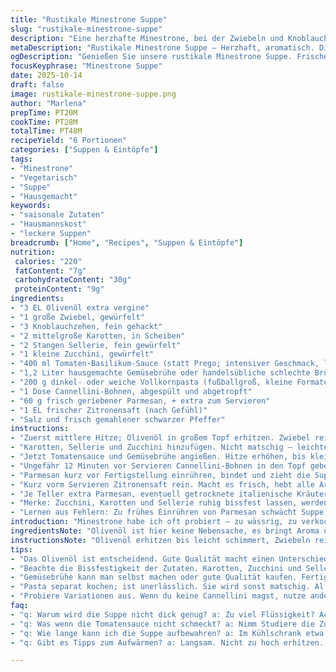 ```yaml
---
title: "Rustikale Minestrone Suppe"
slug: "rustikale-minestrone-suppe"
description: "Eine herzhafte Minestrone, bei der Zwiebeln und Knoblauch in Olivenöl glasig gedünstet werden. Karotten, Sellerie und Zucchini folgen – alles bissfest, nicht zerkocht. Statt Prego eine würzige Tomaten-Basilikum-Sauce, kombiniert mit selbstgemachter Gemüsebrühe. Kurz vor Schluss kommen cannellini Bohnen, al dente Pasta und Parmesan für cremige Tiefe herein. Ein Spritzer Zitronensaft am Ende bringt Frische. Würzen mit Salz und Pfeffer je nach Geschmack. Am Tisch extra Parmesan und krustiges Brot bereitstellen. Schnörkellos, bodenständig, mit echtem Herzstück an Aroma und Textur."
metaDescription: "Rustikale Minestrone Suppe – Herzhaft, aromatisch. Die perfekte Kombination von frischem Gemüse und kräftiger Brühe für ein wohltuendes Gericht."
ogDescription: "Genießen Sie unsere rustikale Minestrone Suppe. Frisches Gemüse, sämige Brühe und ein Hauch von Zitrone. Ein italienischer Klassiker neu interpretiert."
focusKeyphrase: "Minestrone Suppe"
date: 2025-10-14
draft: false
image: rustikale-minestrone-suppe.png
author: "Marlena"
prepTime: PT20M
cookTime: PT28M
totalTime: PT48M
recipeYield: "6 Portionen"
categories: ["Suppen & Eintöpfe"]
tags:
- "Minestrone"
- "Vegetarisch"
- "Suppe"
- "Hausgemacht"
keywords:
- "saisonale Zutaten"
- "Hausmannskost"
- "leckere Suppen"
breadcrumb: ["Home", "Recipes", "Suppen & Eintöpfe"]
nutrition: 
 calories: "220"
 fatContent: "7g"
 carbohydrateContent: "30g"
 proteinContent: "9g"
ingredients:
- "3 EL Olivenöl extra vergine"
- "1 große Zwiebel, gewürfelt"
- "3 Knoblauchzehen, fein gehackt"
- "2 mittelgroße Karotten, in Scheiben"
- "2 Stangen Sellerie, fein gewürfelt"
- "1 kleine Zucchini, gewürfelt"
- "400 ml Tomaten-Basilikum-Sauce (statt Prego; intensiver Geschmack, leichter Säurekick)"
- "1,2 Liter hausgemachte Gemüsebrühe oder handelsübliche schlechte Brühe mit etwas Salz ausbalancieren"
- "200 g dinkel- oder weiche Vollkornpasta (fußballgroß, kleine Formate wie Eliche, Fusilli)"
- "1 Dose Cannellini-Bohnen, abgespült und abgetropft"
- "60 g frisch geriebener Parmesan, + extra zum Servieren"
- "1 EL frischer Zitronensaft (nach Gefühl)"
- "Salz und frisch gemahlener schwarzer Pfeffer"
instructions:
- "Zuerst mittlere Hitze; Olivenöl in großem Topf erhitzen. Zwiebel rein, glasig dämpfen, nicht braun. Knoblauch danach fast am Ende zugeben, weil er sonst verbrennt; Duft soll sich voll entfalten; 3-5 Minuten."
- "Karotten, Sellerie und Zucchini hinzufügen. Nicht matschig – leichte Bissfestigkeit wichtig; etwa 4-5 Minuten. Achte auf Farbe und leichtes Knistern der Zutaten im Öl. Oft umrühren, aber nicht zu häufig, damit Röstaromen entstehen können."
- "Jetzt Tomatensauce und Gemüsebrühe angießen. Hitze erhöhen, bis kleine Bläschen entstehen. Sofort runter auf mittlere Stufe. Mindestens 20 Minuten köcheln lassen; Deckel halb drauf, damit Aroma bleibt und Flüssigkeit nicht komplett verdunstet."
- "Ungefähr 12 Minuten vor Servieren Cannellini-Bohnen in den Topf geben. Die Bohnen bringen Cremigkeit: Abtropfen, sonst Suppe wässrig. Pasta separat in eigenem Topf mit viel Wasser al dente kochen, als Backup. Pasta direkt in Suppe geben, nicht roh – sonst zerfällt sie."
- "Parmesan kurz vor Fertigstellung einrühren, bindet und zieht die Suppenflüssigkeit dichter zusammen. Kräuselt sich nicht, wenn er zu früh rein wandert. Jetzt langsam durchziehen lassen, ohne starke Hitze, 5-7 Minuten, damit alles zusammenkommt."
- "Kurz vorm Servieren Zitronensaft rein. Macht es frisch, hebt alle Aromen nochmal. Mit Salz und Pfeffer abschmecken. Beides vorsichtig, weil Parmesan und Brühe schon salzig sind."
- "Je Teller extra Parmesan, eventuell getrocknete italienische Kräuter wie Oregano oder Basilikum. Brot in dicke Scheiben schneiden, im Ofen knusprig aufbacken. Suppenteller vorwärmen – kein Kaltschock für die Suppe."
- "Merke: Zucchini, Karotten und Sellerie ruhig bissfest lassen, werden sonst flau. Pasta separat kochen verhindert Brei. Tomatensauce austauschen – immer auf Qualität achten, Billige bringen komischen Nachgeschmack. Gemüsebrühe, selbst gemacht, ist Gold; gekaufte oft Salzmonster, daher eigenständig abschmecken."
- "Lernen aus Fehlern: Zu frühes Einrühren von Parmesan schwächt Suppe; zu lange Pasta innerhalb Suppe – matschiger Brei. Knoblauch verbrennen vermeiden, dann bitter. Zitrone sollte letzte Minute rein, sonst verkocht sie."
introduction: "Minestrone habe ich oft probiert – zu wässrig, zu verkocht. Endlich klappt es mit dem richtigen Timing und Auswahl. Wichtig ist nicht nur, was reinkommt, sondern wann und wie. Wenn Zwiebeln und Knoblauch in gutem Olivenöl sanft anschwitzen, beginnt Magie. Das Gemüse darf ruhig noch etwas Biss behalten, Zucchini zu weich wird matschig und kaschiert die Textur. Der kleine Twist: Statt der üblichen Pasta direkt in den Topf gebe ich sie separat al dente und mische dann ein – das verhindert unfreiwilligen Brei. Frische Zitronensaft am Ende – nicht nur für Farbe, sondern echte Frische, die die Suppe lebendig macht. Dabei Gemüsebrühe selbst gemacht oder eine hochwertige kaufen – Salzgehalt kontrollieren! Höre auf deine Sinne, wenn die Suppe in den letzten Minuten tiefer wird und die Zutaten bunt und knackig bleiben, weißt du, wann Schluss ist."
ingredientsNote: "Olivenöl ist hier keine Nebensache, es bringt Aroma und Textur. Zwiebeln und Knoblauch müssen langsam glasig, nicht braun werden – verbrannter Knoblauch wird schnell bitter. Karotten, Sellerie und Zucchini geben Süße, aber nur bissfest genießen – zu lange schwitzen lässt alles matschig werden. Ich ersetze Prego Sauce gern durch eine eigene Tomatensauce aus frischen Tomaten und Basilikum, das hebt die Frische merklich an. Gemüsebrühe am besten selbst gekocht; Fertigbrühen sind oft zu salzig und flach. Pasta separat kochen zwingend, denn in der Suppe verkauft man sich sonst Brei. Parmesan frisch reiben, Achtung bei Hitze, kommt zu spät rein, damit er schmilzt ohne Klümpchen. Zitronensaft siehe als „Geheimwaffe“ für Frische. Wer keine Cannellini mag, kann weiße Bohnen oder Kichererbsen nehmen – aber Geschmack und Struktur ändern sich. Bei Salz immer mehrfach abschmecken, passt sich den Brühen und Saucen an."
instructionsNote: "Olivenöl erhitzen bis leicht schimmert, Zwiebeln rein, geduldig umsichtig glasig werden lassen, langsam Hitze erhöhen. Knoblauch zum Schluss kurz mitrösten, Duft soll aufspringen. Beim Gemüse sehe ich auf leichte Farbe und hör das leise Knistern, wichtig ist bissfest, deshalb Zeitgefühl halten. Dann Tomatensauce und Brühe drauf, unverzüglich Hitze reduzieren – kleine Blasen am Rand sind das Zeichen. Suppe langsam ziehen lassen, öfter abschmecken, aber nicht ständig umrühren; so bleibt die klare Brühe erhalten. Pasta al dente vorkochen, nicht direkt in die Suppe – ich vermeide zerfall. Bohnen in letzter Phase rein, dann Parmesan vorsichtig unterheben und Zeit geben, Wärme soll ihn sanft verschmelzen. Zitronensaft nur ganz zuletzt – sonst leidet die Frische. Salz und Pfeffer unbedingt anpassen, denn jede Sauce und Brühe ist anders stark. Zum Servieren unbedingt warm, mit extra Käse und frischem Brot, alles zeitgleich vorbereiten, sonst verliert die Suppe an Charakter."
tips:
- "Das Olivenöl ist entscheidend. Gute Qualität macht einen Unterschied. Hitze ist wichtig, aber nicht zu hoch. Zwiebeln und Knoblauch sanft anschwitzen. Erst Zwiebeln, dann den Knoblauch fast am Ende. Verbrennt schnell; die Aromen kommen voll zur Geltung. Geruch ist ein guter Indikator."
- "Beachte die Bissfestigkeit der Zutaten. Karotten, Zucchini und Sellerie dürfen knackig bleiben. Perfekte Textur ist wichtig. Vermeide matschige Gemüse. Rühre nicht zu oft um, damit Röstaromen entstehen. Das Knistern ist ein gutes Zeichen; es zeigt an, dass die Brühe reicht."
- "Gemüsebrühe kann man selbst machen oder gute Qualität kaufen. Fertigbrühen sind oft zu salzig. Immer abschmecken. Selbstgemachte Brühe schmeckt viel besser. Frischer Geschmack macht die Suppe lebendig. Tomatensauce nicht vergessen - Qualität zählt hier!"
- "Pasta separat kochen; ist unerlässlich. Sie wird sonst matschig. Al dente ist der Schlüssel. Dann in die Suppe geben. Das Timing ist entscheidend. Parmesan erst kurz vor dem Servieren. Zu früh, und es klumpt. Zitronensaft erst am Schluss; für Frische."
- "Probiere Variationen aus. Wenn du keine Cannellini magst, nutze andere Bohnen. Kichererbsen schaffen andere Strukturen. Kochen zu lange, die Aromen verlieren sich. Also acht geben. Die Zutaten verändern sich, wenn sie übergaren, dann schmecken sie nicht mehr frisch."
faq:
- "q: Warum wird die Suppe nicht dick genug? a: Zu viel Flüssigkeit? Achte auf die Brühe. Zu früh Bohnen rein, kann auch das Problem sein. Nimm weniger. Protein bringt mehr Festigkeit. Parmesan macht es cremiger."
- "q: Was wenn die Tomatensauce nicht schmeckt? a: Nimm Studiere die Zutaten. Frische Tomaten oder italienische Dosentomaten helfen. Alternativ: Gewürze anpassen. Basilikum dazu, aber auch Oregano oder Thymian. Das hilft."
- "q: Wie lange kann ich die Suppe aufbewahren? a: Im Kühlschrank etwa 3-4 Tage. Dabei: In einem dicht verschlossenen Behälter aufbewahren. Eventuell knuspriges Brot separat lagern."
- "q: Gibt es Tipps zum Aufwärmen? a: Langsam. Nicht zu hoch erhitzen. Dabei auf die Aromen achten. Karotten, Sellerie verändern sich schnell. Kreislauf erhalten, aufpassen, dass nichts verkocht."

---
```

